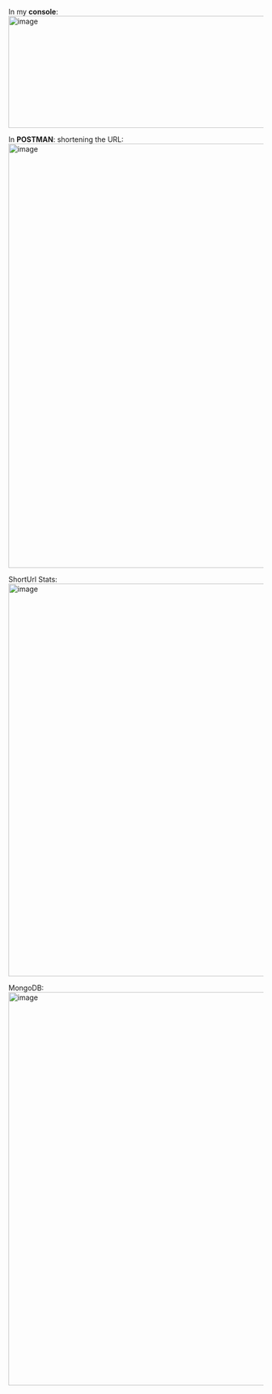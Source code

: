 In my **console**:
<img width="787" height="221" alt="image" src="https://github.com/user-attachments/assets/2ad9865d-0ac9-4003-a165-2b72ad7bb27a" />

In **POSTMAN**:
shortening the URL:
<img width="1392" height="837" alt="image" src="https://github.com/user-attachments/assets/d80d5099-00ba-4690-9cee-52d6e247e536" />

ShortUrl Stats:
<img width="1315" height="775" alt="image" src="https://github.com/user-attachments/assets/f91c2884-8d0e-45d7-9ff8-ce51f7bb2402" />

MongoDB:
<img width="1572" height="776" alt="image" src="https://github.com/user-attachments/assets/0d435848-6b76-447e-9e37-03ee5a3cf2bc" />


